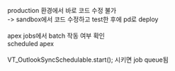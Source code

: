 production 환경에서 바로 코드 수정 불가 <br/>
-> sandbox에서 코드 수정하고 test한 후에 pd로 deploy<br/>
<br/>
apex jobs에서 batch 작동 여부 확인<br/>
scheduled apex<br/>
<br/>
VT_OutlookSyncSchedulable.start(); 시키면 job queue됨<br/>
